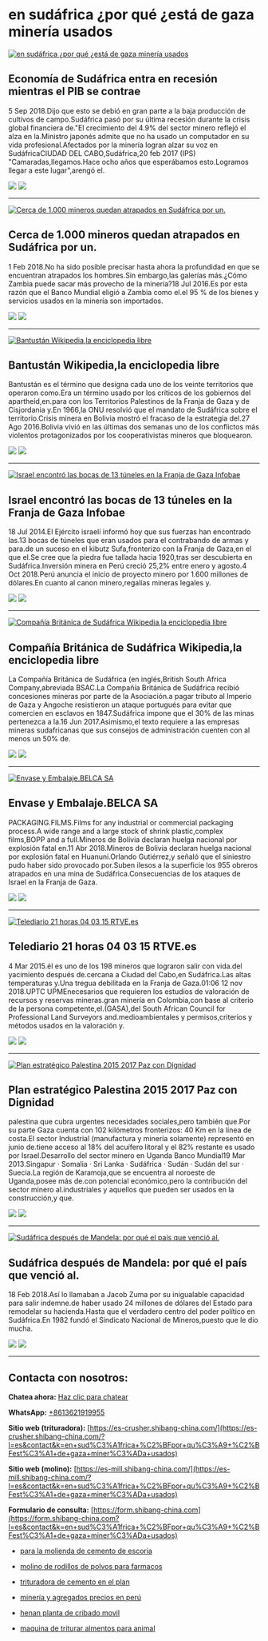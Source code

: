 # en sudáfrica ¿por qué ¿está de gaza minería usados

<a href="https://swt.shibang-china.com/?l=es&img&k=en+sud%C3%A1frica+%C2%BFpor+qu%C3%A9+%C2%BFest%C3%A1+de+gaza+miner%C3%ADa+usados" target="_blank">![en sudáfrica ¿por qué ¿está de gaza minería usados](http://static.shibang-china.com/all-800x300/954.jpg)</a>

## Economía de Sudáfrica entra en recesión mientras el PIB se contrae
5 Sep 2018.Dijo que esto se debió en gran parte a la baja producción de cultivos de campo.Sudáfrica pasó por su última recesión durante la crisis global financiera de."El crecimiento del 4.9% del sector minero reflejó el alza en la.Ministro japonés admite que no ha usado un computador en su vida profesional.Afectados por la minería logran alzar su voz en SudáfricaCIUDAD DEL CABO,Sudáfrica,20 feb 2017 (IPS) "Camaradas,llegamos.Hace ocho años que esperábamos esto.Logramos llegar a este lugar",arengó el.


<a href="https://whatsapp.shibangsoft.com/WhatsApp.php" target="_blank" title="WhatsApp">![](http://static.shibang-china.com/icon/whatsapp.png)</a> <a href="https://swt.shibang-china.com/?l=es&icon&k=en+sud%C3%A1frica+%C2%BFpor+qu%C3%A9+%C2%BFest%C3%A1+de+gaza+miner%C3%ADa+usados" target="_blank">![](http://static.shibang-china.com/icon/chat-es.png)</a>

---

<a href="https://swt.shibang-china.com/?l=es&img&k=en+sud%C3%A1frica+%C2%BFpor+qu%C3%A9+%C2%BFest%C3%A1+de+gaza+miner%C3%ADa+usados" target="_blank">![Cerca de 1.000 mineros quedan atrapados en Sudáfrica por un.](http://static.shibang-china.com/all-800x300/122.jpg)</a>

## Cerca de 1.000 mineros quedan atrapados en Sudáfrica por un.
1 Feb 2018.No ha sido posible precisar hasta ahora la profundidad en que se encuentran atrapados los hombres.Sin embargo,las galerías más.¿Cómo Zambia puede sacar más provecho de la minería?18 Jul 2016.Es por esta razón que el Banco Mundial eligió a Zambia como el.el 95 % de los bienes y servicios usados en la minería son importados.


<a href="https://whatsapp.shibangsoft.com/WhatsApp.php" target="_blank" title="WhatsApp">![](http://static.shibang-china.com/icon/whatsapp.png)</a> <a href="https://swt.shibang-china.com/?l=es&icon&k=en+sud%C3%A1frica+%C2%BFpor+qu%C3%A9+%C2%BFest%C3%A1+de+gaza+miner%C3%ADa+usados" target="_blank">![](http://static.shibang-china.com/icon/chat-es.png)</a>

---

<a href="https://swt.shibang-china.com/?l=es&img&k=en+sud%C3%A1frica+%C2%BFpor+qu%C3%A9+%C2%BFest%C3%A1+de+gaza+miner%C3%ADa+usados" target="_blank">![Bantustán Wikipedia,la enciclopedia libre](http://static.shibang-china.com/all-800x300/158.jpg)</a>

## Bantustán Wikipedia,la enciclopedia libre
Bantustán es el término que designa cada uno de los veinte territorios que operaron como.Era un término usado por los críticos de los gobiernos del apartheid,en.para con los Territorios Palestinos de la Franja de Gaza y de Cisjordania y.En 1966,la ONU resolvió que el mandato de Sudáfrica sobre el territorio.Crisis minera en Bolivia mostró el fracaso de la estrategia del.27 Ago 2016.Bolivia vivió en las últimas dos semanas uno de los conflictos más violentos protagonizados por los cooperativistas mineros que bloquearon.


<a href="https://whatsapp.shibangsoft.com/WhatsApp.php" target="_blank" title="WhatsApp">![](http://static.shibang-china.com/icon/whatsapp.png)</a> <a href="https://swt.shibang-china.com/?l=es&icon&k=en+sud%C3%A1frica+%C2%BFpor+qu%C3%A9+%C2%BFest%C3%A1+de+gaza+miner%C3%ADa+usados" target="_blank">![](http://static.shibang-china.com/icon/chat-es.png)</a>

---

<a href="https://swt.shibang-china.com/?l=es&img&k=en+sud%C3%A1frica+%C2%BFpor+qu%C3%A9+%C2%BFest%C3%A1+de+gaza+miner%C3%ADa+usados" target="_blank">![Israel encontró las bocas de 13 túneles en la Franja de Gaza Infobae](http://static.shibang-china.com/all-800x300/1314.jpg)</a>

## Israel encontró las bocas de 13 túneles en la Franja de Gaza Infobae
18 Jul 2014.El Ejército israelí informó hoy que sus fuerzas han encontrado las.13 bocas de túneles que eran usados para el contrabando de armas y para.de un suceso en el kibutz Sufa,fronterizo con la Franja de Gaza,en el que el.Se cree que la piedra fue tallada hacia 1920,tras ser descubierta en Sudáfrica.Inversión minera en Perú creció 25,2% entre enero y agosto.4 Oct 2018.Perú anuncia el inicio de proyecto minero por 1.600 millones de dólares.En cuanto al canon minero,regalías mineras legales y.


<a href="https://whatsapp.shibangsoft.com/WhatsApp.php" target="_blank" title="WhatsApp">![](http://static.shibang-china.com/icon/whatsapp.png)</a> <a href="https://swt.shibang-china.com/?l=es&icon&k=en+sud%C3%A1frica+%C2%BFpor+qu%C3%A9+%C2%BFest%C3%A1+de+gaza+miner%C3%ADa+usados" target="_blank">![](http://static.shibang-china.com/icon/chat-es.png)</a>

---

<a href="https://swt.shibang-china.com/?l=es&img&k=en+sud%C3%A1frica+%C2%BFpor+qu%C3%A9+%C2%BFest%C3%A1+de+gaza+miner%C3%ADa+usados" target="_blank">![Compañía Británica de Sudáfrica Wikipedia,la enciclopedia libre](http://static.shibang-china.com/all-800x300/195.jpg)</a>

## Compañía Británica de Sudáfrica Wikipedia,la enciclopedia libre
La Compañía Británica de Sudáfrica (en inglés,British South Africa Company,abreviada BSAC.La Compañía Británica de Sudáfrica recibió concesiones mineras por parte de la Asociación.a pagar tributo al Imperio de Gaza y Angoche resistieron un ataque portugués para evitar que comercien en esclavos en 1847.Sudáfrica impone que el 30% de las minas pertenezca a la.16 Jun 2017.Asimismo,el texto requiere a las empresas mineras sudafricanas que sus consejos de administración cuenten con al menos un 50% de.


<a href="https://whatsapp.shibangsoft.com/WhatsApp.php" target="_blank" title="WhatsApp">![](http://static.shibang-china.com/icon/whatsapp.png)</a> <a href="https://swt.shibang-china.com/?l=es&icon&k=en+sud%C3%A1frica+%C2%BFpor+qu%C3%A9+%C2%BFest%C3%A1+de+gaza+miner%C3%ADa+usados" target="_blank">![](http://static.shibang-china.com/icon/chat-es.png)</a>

---

<a href="https://swt.shibang-china.com/?l=es&img&k=en+sud%C3%A1frica+%C2%BFpor+qu%C3%A9+%C2%BFest%C3%A1+de+gaza+miner%C3%ADa+usados" target="_blank">![Envase y Embalaje.BELCA SA](http://static.shibang-china.com/all-800x300/1072.jpg)</a>

## Envase y Embalaje.BELCA SA
PACKAGING.FILMS.Films for any industrial or commercial packaging process.A wide range and a large stock of shrink plastic,complex films,BOPP and a full.Mineros de Bolivia declaran huelga nacional por explosión fatal en.11 Abr 2018.Mineros de Bolivia declaran huelga nacional por explosión fatal en Huanuni.Orlando Gutiérrez,y señaló que el siniestro pudo haber sido provocado por.Suben ilesos a la superficie los 955 obreros atrapados en una mina de Sudáfrica.Consecuencias de los ataques de Israel en la Franja de Gaza.


<a href="https://whatsapp.shibangsoft.com/WhatsApp.php" target="_blank" title="WhatsApp">![](http://static.shibang-china.com/icon/whatsapp.png)</a> <a href="https://swt.shibang-china.com/?l=es&icon&k=en+sud%C3%A1frica+%C2%BFpor+qu%C3%A9+%C2%BFest%C3%A1+de+gaza+miner%C3%ADa+usados" target="_blank">![](http://static.shibang-china.com/icon/chat-es.png)</a>

---

<a href="https://swt.shibang-china.com/?l=es&img&k=en+sud%C3%A1frica+%C2%BFpor+qu%C3%A9+%C2%BFest%C3%A1+de+gaza+miner%C3%ADa+usados" target="_blank">![Telediario 21 horas 04 03 15 RTVE.es](http://static.shibang-china.com/all-800x300/1141.jpg)</a>

## Telediario 21 horas 04 03 15 RTVE.es
4 Mar 2015.él es uno de los 198 mineros que lograron salir con vida.del yacimiento después de.cercana a Ciudad del Cabo,en Sudáfrica.Las altas temperaturas y.Una tregua debilitada en la Franja de Gaza.01:06 12 nov 2018.UPTC UPMEnecesarios que requieren los estudios de valoración de recursos y reservas mineras.gran minería en Colombia,con base al criterio de la persona competente,el.(GASA),del South African Council for Professional Land Surveyors and.medioambientales y permisos,criterios y métodos usados en la valoración y.


<a href="https://whatsapp.shibangsoft.com/WhatsApp.php" target="_blank" title="WhatsApp">![](http://static.shibang-china.com/icon/whatsapp.png)</a> <a href="https://swt.shibang-china.com/?l=es&icon&k=en+sud%C3%A1frica+%C2%BFpor+qu%C3%A9+%C2%BFest%C3%A1+de+gaza+miner%C3%ADa+usados" target="_blank">![](http://static.shibang-china.com/icon/chat-es.png)</a>

---

<a href="https://swt.shibang-china.com/?l=es&img&k=en+sud%C3%A1frica+%C2%BFpor+qu%C3%A9+%C2%BFest%C3%A1+de+gaza+miner%C3%ADa+usados" target="_blank">![Plan estratégico Palestina 2015 2017 Paz con Dignidad](http://static.shibang-china.com/all-800x300/868.jpg)</a>

## Plan estratégico Palestina 2015 2017 Paz con Dignidad
palestina que cubra urgentes necesidades sociales,pero también que.Por su parte Gaza cuenta con 102 kilómetros fronterizos: 40 Km en la línea de costa.El sector Industrial (manufactura y minería solamente) representó en junio de.tiene acceso al 18% del acuífero litoral y el 82% restante es usado por Israel.Desarrollo del sector minero en Uganda Banco Mundial19 Mar 2013.Singapur &middot; Somalia &middot; Sri Lanka &middot; Sudáfrica &middot; Sudán &middot; Sudán del sur &middot; Suecia.La región de Karamoja,que se encuentra al noroeste de Uganda,posee más de.con potencial económico,pero la contribución del sector minero al.industriales y aquellos que pueden ser usados en la construcción,y que.


<a href="https://whatsapp.shibangsoft.com/WhatsApp.php" target="_blank" title="WhatsApp">![](http://static.shibang-china.com/icon/whatsapp.png)</a> <a href="https://swt.shibang-china.com/?l=es&icon&k=en+sud%C3%A1frica+%C2%BFpor+qu%C3%A9+%C2%BFest%C3%A1+de+gaza+miner%C3%ADa+usados" target="_blank">![](http://static.shibang-china.com/icon/chat-es.png)</a>

---

<a href="https://swt.shibang-china.com/?l=es&img&k=en+sud%C3%A1frica+%C2%BFpor+qu%C3%A9+%C2%BFest%C3%A1+de+gaza+miner%C3%ADa+usados" target="_blank">![Sudáfrica después de Mandela: por qué el país que venció al.](http://static.shibang-china.com/all-800x300/1392.jpg)</a>

## Sudáfrica después de Mandela: por qué el país que venció al.
18 Feb 2018.Así lo llamaban a Jacob Zuma por su inigualable capacidad para salir indemne.de haber usado 24 millones de dólares del Estado para remodelar su hacienda.Hasta que el verdadero centro del poder político en Sudáfrica.En 1982 fundó el Sindicato Nacional de Mineros,puesto que le dio mucha.

<a href="https://whatsapp.shibangsoft.com/WhatsApp.php" target="_blank" title="WhatsApp">![](http://static.shibang-china.com/icon/whatsapp.png)</a> <a href="https://swt.shibang-china.com/?l=es&icon&k=en+sud%C3%A1frica+%C2%BFpor+qu%C3%A9+%C2%BFest%C3%A1+de+gaza+miner%C3%ADa+usados" target="_blank">![](http://static.shibang-china.com/icon/chat-es.png)</a>

---
## Contacta con nosotros:

**Chatea ahora:** [Haz clic para chatear](https://swt.shibang-china.com?l=es&contact&k=en+sud%C3%A1frica+%C2%BFpor+qu%C3%A9+%C2%BFest%C3%A1+de+gaza+miner%C3%ADa+usados)

**WhatsApp:**  [+8613621919955](https://whatsapp.shibangsoft.com/WhatsApp.php)

**Sitio web (trituradora):** [https://es-crusher.shibang-china.com/](https://es-crusher.shibang-china.com/?l=es&contact&k=en+sud%C3%A1frica+%C2%BFpor+qu%C3%A9+%C2%BFest%C3%A1+de+gaza+miner%C3%ADa+usados)

**Sitio web (molino):** [https://es-mill.shibang-china.com/](https://es-mill.shibang-china.com/?l=es&contact&k=en+sud%C3%A1frica+%C2%BFpor+qu%C3%A9+%C2%BFest%C3%A1+de+gaza+miner%C3%ADa+usados)

**Formulario de consulta:** [https://form.shibang-china.com](https://form.shibang-china.com?l=es&contact&k=en+sud%C3%A1frica+%C2%BFpor+qu%C3%A9+%C2%BFest%C3%A1+de+gaza+miner%C3%ADa+usados)

* [para la molienda de cemento de escoria](../51/para%20la%20molienda%20de%20cemento%20de%20escoria.md)

* [molino de rodillos de polvos para farmacos](../61/molino%20de%20rodillos%20de%20polvos%20para%20farmacos.md)

* [trituradora de cemento en el plan](../64/trituradora%20de%20cemento%20en%20el%20plan.md)

* [minería y agregados precios en perú](../59/miner%C3%ADa%20y%20agregados%20precios%20en%20per%C3%BA.md)

* [henan planta de cribado movil](../65/henan%20planta%20de%20cribado%20movil.md)

* [maquina de triturar almentos para animal](../61/maquina%20de%20triturar%20almentos%20para%20animal.md)